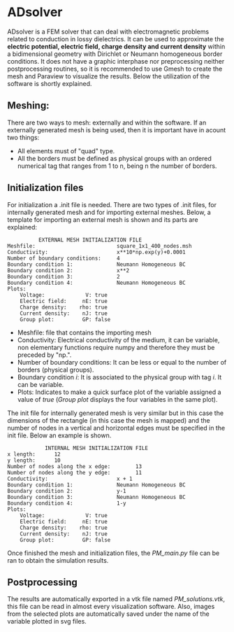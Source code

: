 # ADsolver

ADsolver is a FEM solver that can deal with electromagnetic problems related to conduction in lossy dielectrics. It can be used to approximate the **electric potential, electric field, charge density and current density** within a bidimensional geometry with Dirichlet or Neumann homogeneous border conditions. It does not have a graphic interphase nor preprocessing neither postprocessing routines, so it is recommended to use Gmesh to create the mesh and Paraview to visualize the results. Below the utilization of the software is shortly explained.

## Meshing:
There are two ways to mesh: externally and within the software. If an externally generated mesh is being used, then it is important have in acount two things:
* All elements must of "quad" type.
* All the borders must be defined as physical groups with an ordered numerical tag that ranges from 1 to n, being n the number of borders.

## Initialization files
For initialization a .init file is needed. There are two types of .init files, for internally generated mesh and for importing external meshes. Below, a template for importing an external mesh is shown and its parts are explained:
```
          EXTERNAL MESH INITIALIZATION FILE
Meshfile:                          square_1x1_400_nodes.msh
Conductivity:                      x**10*np.exp(y)+0.0001
Number of boundary conditions:     4
Boundary condition 1:              Neumann Homogeneous BC
Boundary condition 2:              x**2
Boundary condition 3:              2
Boundary condition 4:              Neumann Homogeneous BC
Plots:
    Voltage:             V: true
    Electric field:     nE: true
    Charge density:    rho: true
    Current density:    nJ: true
    Group plot:         GP: false
```
* Meshfile: file that contains the importing mesh
* Conductivity: Electrical conductivity of the medium, it can be variable, non elementary functions require numpy and therefore they must be preceded by "np.".
* Number of boundary conditions: It can be less or equal to the number of borders (physical groups).
* Boundary condition *i*: It is associated to the physical group with tag *i*. It can be variable.
* Plots: Indicates to make a quick surface plot of the variable assigned a value of *true* (*Group plot* displays the four variables in the same plot).

The init file for internally generated mesh is very similar but in this case the dimensions of the rectangle (in this case the mesh is mapped) and the number of nodes in a vertical and horizontal edges must be specified in the init file. Below an example is shown.
```
            INTERNAL MESH INITIALIZATION FILE
x length:      12
y length:      10
Number of nodes along the x edge:        13
Number of nodes along the y edge:        11
Conductivity:                      x + 1
Boundary condition 1:              Neumann Homogeneous BC
Boundary condition 2:              y-1
Boundary condition 3:              Neumann Homogeneous BC
Boundary condition 4:              1-y
Plots:
    Voltage:             V: true
    Electric field:     nE: true
    Charge density:    rho: true
    Current density:    nJ: true
    Group plot:         GP: false
```
Once finished the mesh and initialization files, the *PM_main.py* file can be ran to obtain the simulation results.

## Postprocessing

The results are automatically exported in a vtk file named *PM_solutions.vtk*, this file can be read in almost every visualization software. Also, images from the selected plots are automatically saved under the name of the variable plotted in svg files.
